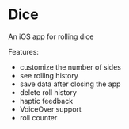 # Dice

An iOS app for rolling dice

Features:
- customize the number of sides
- see rolling history
- save data after closing the app
- delete roll history
- haptic feedback
- VoiceOver support
- roll counter
